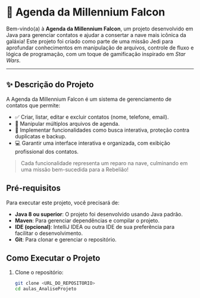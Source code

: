 # 📒 Agenda da Millennium Falcon

Bem-vindo(a) à **Agenda da Millennium Falcon**, um projeto desenvolvido em Java para gerenciar contatos e ajudar a consertar a nave mais icônica da galáxia! Este projeto foi criado como parte de uma missão Jedi para aprofundar conhecimentos em manipulação de arquivos, controle de fluxo e lógica de programação, com um toque de gamificação inspirado em *Star Wars*.

---

## ✨ Descrição do Projeto

A Agenda da Millennium Falcon é um sistema de gerenciamento de contatos que permite:

- ✅ Criar, listar, editar e excluir contatos (nome, telefone, email).
- 📁 Manipular múltiplos arquivos de agenda.
- 🔎 Implementar funcionalidades como busca interativa, proteção contra duplicatas e backup.
- 💻 Garantir uma interface interativa e organizada, com exibição profissional dos contatos.

> Cada funcionalidade representa um reparo na nave, culminando em uma missão bem-sucedida para a Rebelião!


## Pré-requisitos

Para executar este projeto, você precisará de:
- **Java 8 ou superior**: O projeto foi desenvolvido usando Java padrão.
- **Maven**: Para gerenciar dependências e compilar o projeto.
- **IDE (opcional)**: IntelliJ IDEA ou outra IDE de sua preferência para facilitar o desenvolvimento.
- **Git**: Para clonar e gerenciar o repositório.

## Como Executar o Projeto

1. Clone o repositório:
   ```bash
   git clone <URL_DO_REPOSITORIO>
   cd aulas_AnaliseProjeto
